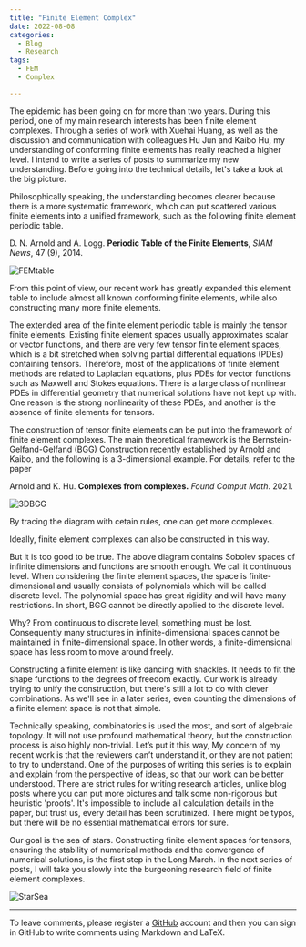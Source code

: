 ```yaml
---
title: "Finite Element Complex"
date: 2022-08-08
categories:
  - Blog
  - Research
tags:
  - FEM
  - Complex

---
```


The epidemic has been going on for more than two years. During this period, one of my main research interests has been finite element complexes. Through a series of work with Xuehai Huang, as well as the discussion and communication with colleagues Hu Jun and Kaibo Hu, my understanding of conforming finite elements has really reached a higher level. I intend to write a series of posts  to summarize my new understanding. Before going into the technical details, let's take a look at the big picture.

Philosophically speaking, the understanding becomes clearer because there is a more systematic framework, which can put scattered various finite elements into a unified framework, such as the following finite element periodic table. 

D. N. Arnold and A. Logg. **Periodic Table of the Finite Elements**, *SIAM News*, 47 (9), 2014.

![FEMtable](https://lyc102.github.io/camtips/assets/images/FEMtable.png)

From this point of view, our recent work has greatly expanded this element table to include almost all known conforming finite elements, while also constructing many more finite elements.

The extended area of the finite element periodic table is mainly the tensor finite elements. Existing finite element spaces usually approximates scalar or vector functions, and there are very few tensor finite element spaces, which is a bit stretched when solving partial differential equations (PDEs) containing tensors. Therefore, most of the applications of finite element methods are related to Laplacian equations, plus PDEs for vector functions such as Maxwell and Stokes equations. There is a large class of nonlinear PDEs in differential geometry that numerical solutions have not kept up with. One reason is the strong nonlinearity of these PDEs, and another is the absence of finite elements for tensors.

The construction of tensor finite elements can be put into the framework of finite element complexes. The main theoretical framework is the Bernstein-Gelfand-Gelfand (BGG) Construction recently established by Arnold and Kaibo, and the following is a 3-dimensional example. For details, refer to the paper

Arnold and K. Hu. **Complexes from complexes.** *Found Comput Math*. 2021.

![3DBGG](https://lyc102.github.io/camtips/assets/images/3DBGG.png)

By tracing the diagram with cetain rules, one can get more complexes.

Ideally, finite element complexes can also be constructed in this way.

But it is too good to be true. The above diagram contains Sobolev spaces of infinite dimensions and  functions are smooth enough. We call it continuous level. When considering the finite element spaces, the space is finite-dimensional and usually consists of polynomials which will be called discrete level. The polynomial space has great rigidity and will have many restrictions. In short, BGG cannot be directly applied to the discrete level.

Why? From continuous to discrete level, something must be lost. Consequently many structures in infinite-dimensional spaces cannot be maintained in finite-dimensional space. In other words, a finite-dimensional space has less room to move around freely.

Constructing a finite element is like dancing with shackles. It needs to fit the shape functions to the degrees of freedom exactly. Our work is already trying to unify the construction, but there's still a lot to do with clever combinations. As we'll see in a later series, even counting the dimensions of a finite element space is not that simple.

Technically speaking, combinatorics is used the most, and sort of algebraic topology. It will not use profound mathematical theory, but the construction process is also highly non-trivial. Let’s put it this way, My concern of my recent work is that the reviewers can’t understand it, or they are not patient to try to understand. One of the purposes of writing this series is to explain and explain from the perspective of ideas, so that our work can be better understood. There are strict rules for writing research articles, unlike blog posts where you can put more pictures and talk some non-rigorous but heuristic 'proofs'. It's impossible to include all calculation details in the paper, but trust us, every detail has been scrutinized. There might be typos, but there will be no essential mathematical errors for sure.

Our goal is the sea of stars. Constructing finite element spaces for tensors, ensuring the stability of numerical methods and the convergence of numerical solutions, is the first step in the Long March. In the next series of posts, I will take you slowly into the burgeoning research field of finite element complexes.

![StarSea](https://lyc102.github.io/camtips/assets/images/StarSea.png)



----


To leave comments, please register a [GitHub](https://github.com/) account and then you can sign in GitHub to write comments using Markdown and LaTeX.
<!-- To leave comments (in math), please visit my UCI [blog](https://sites.uci.edu/camtips/2022/08/09/finite-element-complex/) -->

